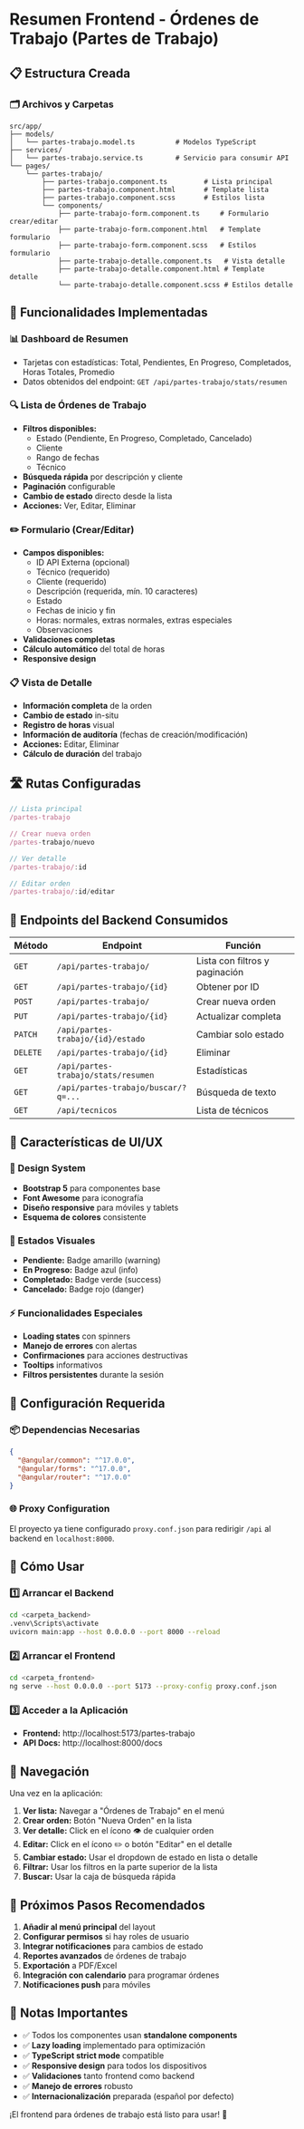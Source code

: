 # Resumen Frontend - Órdenes de Trabajo (Partes de Trabajo)

## 📋 Estructura Creada

### 🗂️ Archivos y Carpetas

```
src/app/
├── models/
│   └── partes-trabajo.model.ts          # Modelos TypeScript
├── services/
│   └── partes-trabajo.service.ts        # Servicio para consumir API
└── pages/
    └── partes-trabajo/
        ├── partes-trabajo.component.ts         # Lista principal
        ├── partes-trabajo.component.html       # Template lista
        ├── partes-trabajo.component.scss       # Estilos lista
        └── components/
            ├── parte-trabajo-form.component.ts     # Formulario crear/editar
            ├── parte-trabajo-form.component.html   # Template formulario
            ├── parte-trabajo-form.component.scss   # Estilos formulario
            ├── parte-trabajo-detalle.component.ts   # Vista detalle
            ├── parte-trabajo-detalle.component.html # Template detalle
            └── parte-trabajo-detalle.component.scss # Estilos detalle
```

## 🚀 Funcionalidades Implementadas

### 📊 Dashboard de Resumen
- Tarjetas con estadísticas: Total, Pendientes, En Progreso, Completados, Horas Totales, Promedio
- Datos obtenidos del endpoint: `GET /api/partes-trabajo/stats/resumen`

### 🔍 Lista de Órdenes de Trabajo
- **Filtros disponibles:**
  - Estado (Pendiente, En Progreso, Completado, Cancelado)
  - Cliente
  - Rango de fechas
  - Técnico
- **Búsqueda rápida** por descripción y cliente
- **Paginación** configurable
- **Cambio de estado** directo desde la lista
- **Acciones:** Ver, Editar, Eliminar

### ✏️ Formulario (Crear/Editar)
- **Campos disponibles:**
  - ID API Externa (opcional)
  - Técnico (requerido)
  - Cliente (requerido)
  - Descripción (requerida, mín. 10 caracteres)
  - Estado
  - Fechas de inicio y fin
  - Horas: normales, extras normales, extras especiales
  - Observaciones
- **Validaciones completas**
- **Cálculo automático** del total de horas
- **Responsive design**

### 📋 Vista de Detalle
- **Información completa** de la orden
- **Cambio de estado** in-situ
- **Registro de horas** visual
- **Información de auditoría** (fechas de creación/modificación)
- **Acciones:** Editar, Eliminar
- **Cálculo de duración** del trabajo

## 🛣️ Rutas Configuradas

```typescript
// Lista principal
/partes-trabajo

// Crear nueva orden
/partes-trabajo/nuevo

// Ver detalle
/partes-trabajo/:id

// Editar orden
/partes-trabajo/:id/editar
```

## 🔌 Endpoints del Backend Consumidos

| Método | Endpoint | Función |
|--------|----------|---------|
| `GET` | `/api/partes-trabajo/` | Lista con filtros y paginación |
| `GET` | `/api/partes-trabajo/{id}` | Obtener por ID |
| `POST` | `/api/partes-trabajo/` | Crear nueva orden |
| `PUT` | `/api/partes-trabajo/{id}` | Actualizar completa |
| `PATCH` | `/api/partes-trabajo/{id}/estado` | Cambiar solo estado |
| `DELETE` | `/api/partes-trabajo/{id}` | Eliminar |
| `GET` | `/api/partes-trabajo/stats/resumen` | Estadísticas |
| `GET` | `/api/partes-trabajo/buscar/?q=...` | Búsqueda de texto |
| `GET` | `/api/tecnicos` | Lista de técnicos |

## 🎨 Características de UI/UX

### 🎨 Design System
- **Bootstrap 5** para componentes base
- **Font Awesome** para iconografía
- **Diseño responsive** para móviles y tablets
- **Esquema de colores** consistente

### 🎯 Estados Visuales
- **Pendiente:** Badge amarillo (warning)
- **En Progreso:** Badge azul (info)
- **Completado:** Badge verde (success)
- **Cancelado:** Badge rojo (danger)

### ⚡ Funcionalidades Especiales
- **Loading states** con spinners
- **Manejo de errores** con alertas
- **Confirmaciones** para acciones destructivas
- **Tooltips** informativos
- **Filtros persistentes** durante la sesión

## 🔧 Configuración Requerida

### 📦 Dependencias Necesarias
```json
{
  "@angular/common": "^17.0.0",
  "@angular/forms": "^17.0.0",
  "@angular/router": "^17.0.0"
}
```

### 🌐 Proxy Configuration
El proyecto ya tiene configurado `proxy.conf.json` para redirigir `/api` al backend en `localhost:8000`.

## 🚀 Cómo Usar

### 1️⃣ Arrancar el Backend
```bash
cd <carpeta_backend>
.venv\Scripts\activate
uvicorn main:app --host 0.0.0.0 --port 8000 --reload
```

### 2️⃣ Arrancar el Frontend
```bash
cd <carpeta_frontend>
ng serve --host 0.0.0.0 --port 5173 --proxy-config proxy.conf.json
```

### 3️⃣ Acceder a la Aplicación
- **Frontend:** http://localhost:5173/partes-trabajo
- **API Docs:** http://localhost:8000/docs

## 📱 Navegación

Una vez en la aplicación:

1. **Ver lista:** Navegar a "Órdenes de Trabajo" en el menú
2. **Crear orden:** Botón "Nueva Orden" en la lista
3. **Ver detalle:** Click en el ícono 👁️ de cualquier orden
4. **Editar:** Click en el ícono ✏️ o botón "Editar" en el detalle
5. **Cambiar estado:** Usar el dropdown de estado en lista o detalle
6. **Filtrar:** Usar los filtros en la parte superior de la lista
7. **Buscar:** Usar la caja de búsqueda rápida

## 🔮 Próximos Pasos Recomendados

1. **Añadir al menú principal** del layout
2. **Configurar permisos** si hay roles de usuario
3. **Integrar notificaciones** para cambios de estado
4. **Reportes avanzados** de órdenes de trabajo
5. **Exportación** a PDF/Excel
6. **Integración con calendario** para programar órdenes
7. **Notificaciones push** para móviles

## 🚨 Notas Importantes

- ✅ Todos los componentes usan **standalone components**
- ✅ **Lazy loading** implementado para optimización
- ✅ **TypeScript strict mode** compatible
- ✅ **Responsive design** para todos los dispositivos
- ✅ **Validaciones** tanto frontend como backend
- ✅ **Manejo de errores** robusto
- ✅ **Internacionalización** preparada (español por defecto)

¡El frontend para órdenes de trabajo está listo para usar! 🎉
